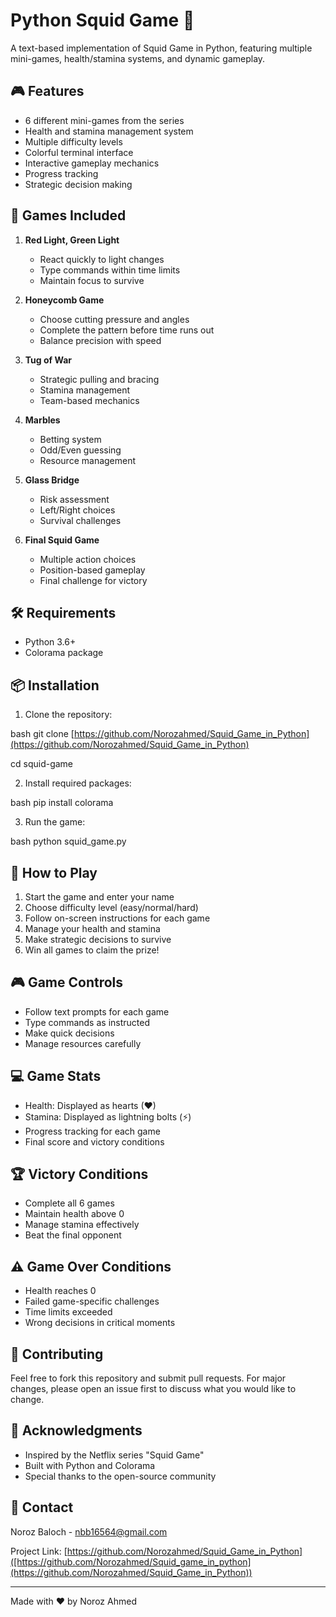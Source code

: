 # Python Squid Game 🦑

A text-based implementation of Squid Game in Python, featuring multiple mini-games, health/stamina systems, and dynamic gameplay.

## 🎮 Features

- 6 different mini-games from the series
- Health and stamina management system
- Multiple difficulty levels
- Colorful terminal interface
- Interactive gameplay mechanics
- Progress tracking
- Strategic decision making

## 🎲 Games Included

1. **Red Light, Green Light**
   - React quickly to light changes
   - Type commands within time limits
   - Maintain focus to survive

2. **Honeycomb Game**
   - Choose cutting pressure and angles
   - Complete the pattern before time runs out
   - Balance precision with speed

3. **Tug of War**
   - Strategic pulling and bracing
   - Stamina management
   - Team-based mechanics

4. **Marbles**
   - Betting system
   - Odd/Even guessing
   - Resource management

5. **Glass Bridge**
   - Risk assessment
   - Left/Right choices
   - Survival challenges

6. **Final Squid Game**
   - Multiple action choices
   - Position-based gameplay
   - Final challenge for victory

## 🛠️ Requirements

- Python 3.6+
- Colorama package

## 📦 Installation

1. Clone the repository:

bash
git clone [https://github.com/Norozahmed/Squid_Game_in_Python](https://github.com/Norozahmed/Squid_Game_in_Python)

cd squid-game


2. Install required packages:

bash
pip install colorama


3. Run the game: 

bash
python squid_game.py


## 🎯 How to Play

1. Start the game and enter your name
2. Choose difficulty level (easy/normal/hard)
3. Follow on-screen instructions for each game
4. Manage your health and stamina
5. Make strategic decisions to survive
6. Win all games to claim the prize!

## 🎮 Game Controls

- Follow text prompts for each game
- Type commands as instructed
- Make quick decisions
- Manage resources carefully

## 💻 Game Stats

- Health: Displayed as hearts (♥)
- Stamina: Displayed as lightning bolts (⚡)
- Progress tracking for each game
- Final score and victory conditions

## 🏆 Victory Conditions

- Complete all 6 games
- Maintain health above 0
- Manage stamina effectively
- Beat the final opponent

## ⚠️ Game Over Conditions

- Health reaches 0
- Failed game-specific challenges
- Time limits exceeded
- Wrong decisions in critical moments

## 🤝 Contributing

Feel free to fork this repository and submit pull requests. For major changes, please open an issue first to discuss what you would like to change.

## 🙏 Acknowledgments

- Inspired by the Netflix series "Squid Game"
- Built with Python and Colorama
- Special thanks to the open-source community

## 📧 Contact

Noroz Baloch - [nbb16564@gmail.com](mailto:nbb16564@gmail.com)

Project Link: [https://github.com/Norozahmed/Squid_Game_in_Python]([https://github.com/Norozahmed/Squid_game_in_python](https://github.com/Norozahmed/Squid_Game_in_Python))

---
Made with ❤️ by Noroz Ahmed
